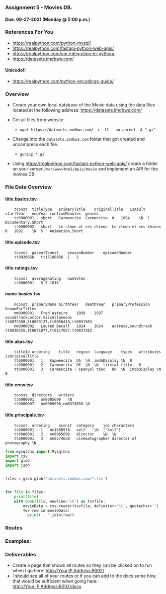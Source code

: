 ### Assignment 5 - Movies DB.
#### Due: 09-27-2021 (Monday @ 5:00 p.m.)


### References For You  

* https://realpython.com/python-mysql/
* https://realpython.com/fastapi-python-web-apis/
* https://realpython.com/api-integration-in-python/
* https://datasets.imdbws.com/

#### Unicode!!
* https://realpython.com/python-encodings-guide/

### Overview

* Create your own local database of the Movie data using the data files located at the following address:
https://datasets.imdbws.com/


* Get all files from website:
  * `wget https://datasets.imdbws.com/ -r -l1 --no-parent -A ".gz"`
* Change into the `datasets.imdbws.com` folder that got created and uncompress each file.
  * `gunzip *.gz`

* Using https://realpython.com/fastapi-python-web-apis/ create a folder on your server `/var/www/html/Apis/movie` and implement an API for the movies DB.


### File Data Overview

#### title.basics.tsv

```
    tconst	titleType	primaryTitle	originalTitle	isAdult	startYear	endYear	runtimeMinutes	genres
    tt0000001	short	Carmencita	Carmencita	0	1894	\N	1	Documentary,Short
    tt0000002	short	Le clown et ses chiens	Le clown et ses chiens	0	1892	\N	5	Animation,Short
```

#### title.episode.tsv

```
    tconst	parentTconst	seasonNumber	episodeNumber
    tt0020666	tt15180956	1	2
```

#### title.ratings.tsv

```
    tconst	averageRating	numVotes
    tt0000001	5.7	1816
```

#### name.basics.tsv

```
    nconst	primaryName	birthYear	deathYear	primaryProfession	knownForTitles
    nm0000001	Fred Astaire	1899	1987	soundtrack,actor,miscellaneous	tt0072308,tt0053137,tt0050419,tt0031983
    nm0000002	Lauren Bacall	1924	2014	actress,soundtrack	tt0038355,tt0071877,tt0117057,tt0037382
```

#### title.akas.tsv

```
    titleId	ordering	title	region	language	types	attributes	isOriginalTitle
    tt0000001	1	Карменсіта	UA	\N	imdbDisplay	\N	0
    tt0000001	2	Carmencita	DE	\N	\N	literal title	0
    tt0000001	3	Carmencita - spanyol tánc	HU	\N	imdbDisplay	\N	0
```

#### title.crew.tsv

```
    tconst	directors	writers
    tt0000001	nm0005690	\N
    tt0000007	nm0005690,nm0374658	\N
```

#### title.principals.tsv

```
    tconst	ordering	nconst	category	job	characters
    tt0000001	1	nm1588970	self	\N	["Self"]
    tt0000001	2	nm0005690	director	\N	\N
    tt0000001	3	nm0374658	cinematographer	director of photography	\N
```

```py
from mysqlCnx import MysqlCnx
import csv
import glob
import json


files = glob.glob('datasets.imdbws.com/*.tsv')


for file in files:
    print(file)
    with open(file, newline='\n') as tsvfile:
        movieData = csv.reader(tsvfile, delimiter='\t', quotechar='')
        for row in movieData:
          print(', '.join(row))


```

### Routes 


### Examples:



### Deliverables

* Create a page that shows all routes so they can be clicked on to run when I go here: http://Your.IP.Address:8002/
* I should see all of your routes or if you can add to the docs some how, that would be sufficient when  going here: http://Your.IP.Address:8002/docs 

